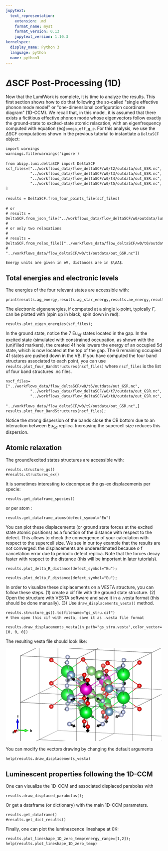 ```yaml
---
jupytext:
  text_representation:
    extension: .md
    format_name: myst
    format_version: 0.13
    jupytext_version: 1.10.3
kernelspec:
  display_name: Python 3
  language: python
  name: python3
---
```

$\newcommand{\AA}{\unicode{x212B}}$

# $\Delta$SCF Post-Processing (1D)

Now that the LumiWork is complete, it is time to analyze the results.
This first section shows how to do that following the so-called "single effective phonon mode model"
or "one-dimensional configuration coordinate diagram" (1D-CCM).
We recall that, in this model, it is assumed that there exists a fictitious effective phonon mode
whose eigenvectors follow exactly the ground-state to excited-state atomic relaxation,
with an eigenfrequency computed with equation {eq}`omega_eff_g_e`.
For this analysis, we use the $\Delta$SCF computations shown in the previous tutorial to instantiate a `DeltaSCF` object:

```{code-cell}
import warnings
warnings.filterwarnings('ignore')

from abipy.lumi.deltaSCF import DeltaSCF
scf_files=["../workflows_data/flow_deltaSCF/w0/t2/outdata/out_GSR.nc",
           "../workflows_data/flow_deltaSCF/w0/t3/outdata/out_GSR.nc",
           "../workflows_data/flow_deltaSCF/w0/t4/outdata/out_GSR.nc",
           "../workflows_data/flow_deltaSCF/w0/t5/outdata/out_GSR.nc",
]

results = DeltaSCF.from_four_points_file(scf_files)

# or
# results = DeltaSCF.from_json_file("../workflows_data/flow_deltaSCF/w0/outdata/lumi.json")
#
# or only two relaxations
#
# results = DeltaSCF.from_relax_file(["../workflows_data/flow_deltaSCF/w0/t0/outdata/out_GSR.nc",
#                                     "../workflows_data/flow_deltaSCF/w0/t1/outdata/out_GSR.nc"])
```

```{note}
Energy units are given in eV, distances are in $\AA$.
```

## Total energies and electronic levels

The energies of the four relevant states are accessible with:

```{code-cell}
print(results.ag_energy,results.ag_star_energy,results.ae_energy,results.ag_star_energy)
```

The electronic eigenenergies, if computed at a single k-point, typically $\Gamma$,
can be plotted with (spin up in black, spin down in red):

```{code-cell}
results.plot_eigen_energies(scf_files);
```

In the ground state, notice the 7 Eu$_{4f}$ states located in the gap.
In the excited state (simulated with constrained occupation, as shown with the (un)filled markers),
the created 4f hole lowers the energy of an occupied 5d state, which is now located at the top of the gap.
The 6 remaining occupied 4f states are pushed down in the VB.
If you have computed the four band structures associated to each point, you can use `results.plot_four_BandStructures(nscf_files)`
where `nscf_files` is the list of four band structures .nc files.

```{code-cell}
nscf_files=["../workflows_data/flow_deltaSCF/w0/t6/outdata/out_GSR.nc",
           "../workflows_data/flow_deltaSCF/w0/t7/outdata/out_GSR.nc",
           "../workflows_data/flow_deltaSCF/w0/t8/outdata/out_GSR.nc",
           "../workflows_data/flow_deltaSCF/w0/t9/outdata/out_GSR.nc",]
results.plot_four_BandStructures(nscf_files);
```

Notice the strong dispersion of the bands close the CB bottom due to an interaction between Eu$_{5d}$ replica.
Increasing the supercell size reduces this dispersion.

## Atomic relaxation

The ground/excited states structures are accessible with:

```{code-cell}
results.structure_gs()
#results.structures_ex()
```

It is sometimes interesting to decompose the gs-ex displacements per specie:

```{code-cell}
results.get_dataframe_species()
```

or per atom :

```{code-cell}
results.get_dataframe_atoms(defect_symbol="Eu")
```

You can plot these displacements (or ground state forces at the excited state atomic positions) as a function
of the distance with respect to the defect.
This allows to check the convergence of your calculation with respect to the supercell size.
We see in our toy example that the results are not converged: the displacements are underestimated because o
f cancelation error due to periodic defect replica.
Note that the forces decay faster with respect to the distance (this will be important in later tutorials).

```{code-cell}
results.plot_delta_R_distance(defect_symbol="Eu");
```

```{code-cell}
results.plot_delta_F_distance(defect_symbol="Eu");
```

In order to visualize these displacements on a VESTA structure, you can follow these steps.
(1) create a cif file with the ground state structure.
(2) Open the structure with VESTA software and save it in a .vesta format (this should be done manually).
(3) Use `draw_displacements_vesta()` method.

```{code-cell}
results.structure_gs().to(filename="gs_stru.cif")
# then open this cif with vesta, save it as .vesta file format
```

```{code-cell}
results.draw_displacements_vesta(in_path="gs_stru.vesta",color_vector=[0, 0, 0])
```

The resulting vesta file should look like:

<img src="draw_displacements_vesta.png" width="500">

You can modify the vectors drawing by changing the default arguments

```{code-cell}
help(results.draw_displacements_vesta)
```

## Luminescent properties following the 1D-CCM

One can visualize the 1D-CCM and associated displaced parabolas with

```{code-cell}
results.draw_displaced_parabolas();
```

Or get a dataframe (or dictionary) with the main 1D-CCM parameters.

```{code-cell}
results.get_dataframe()
#results.get_dict_results()
```

Finally, one can plot the luminescence lineshape at 0K:

```{code-cell}
results.plot_lineshape_1D_zero_temp(energy_range=[1,2]);
help(results.plot_lineshape_1D_zero_temp)
```

